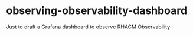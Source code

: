 # observing-observability-dashboard
Just to draft a Grafana dashboard to observe RHACM Observability
